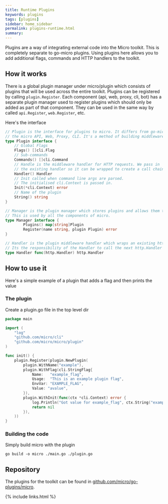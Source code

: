 ```yaml
---
title: Runtime Plugins
keywords: plugins
tags: [plugins]
sidebar: home_sidebar
permalink: plugins-runtime.html
summary: 
---
```


Plugins are a way of integrating external code into the Micro toolkit. This is completely separate to go-micro plugins. 
Using plugins here allows you to add additional flags, commands and HTTP handlers to the toolkit. 

## How it works

There is a global plugin manager under micro/plugin which consists of plugins that will be used across the entire toolkit. 
Plugins can be registered by calling `plugin.Register`. Each component (api, web, proxy, cli, bot) has a separate 
plugin manager used to register plugins which should only be added as part of that component. They can be used in 
the same way by called `api.Register`, `web.Register`, etc.

Here's the interface

```go
// Plugin is the interface for plugins to micro. It differs from go-micro in that it's for
// the micro API, Web, Proxy, CLI. It's a method of building middleware for the HTTP side.
type Plugin interface {
	// Global Flags
	Flags() []cli.Flag
	// Sub-commands
	Commands() []cli.Command
	// Handle is the middleware handler for HTTP requests. We pass in
	// the existing handler so it can be wrapped to create a call chain.
	Handler() Handler
	// Init called when command line args are parsed.
	// The initialised cli.Context is passed in.
	Init(*cli.Context) error
	// Name of the plugin
	String() string
}

// Manager is the plugin manager which stores plugins and allows them to be retrieved.
// This is used by all the components of micro.
type Manager interface {
        Plugins() map[string]Plugin
        Register(name string, plugin Plugin) error
}

// Handler is the plugin middleware handler which wraps an existing http.Handler passed in.
// Its the responsibility of the Handler to call the next http.Handler in the chain.
type Handler func(http.Handler) http.Handler
```

## How to use it

Here's a simple example of a plugin that adds a flag and then prints the value

### The plugin

Create a plugin.go file in the top level dir

```go
package main

import (
	"log"
	"github.com/micro/cli"
	"github.com/micro/micro/plugin"
)

func init() {
	plugin.Register(plugin.NewPlugin(
		plugin.WithName("example"),
		plugin.WithFlag(cli.StringFlag{
			Name:   "example_flag",
			Usage:  "This is an example plugin flag",
			EnvVar: "EXAMPLE_FLAG",
			Value: "avalue",
		}),
		plugin.WithInit(func(ctx *cli.Context) error {
			log.Println("Got value for example_flag", ctx.String("example_flag"))
			return nil
		}),
	))
}
```

### Building the code

Simply build micro with the plugin

```shell
go build -o micro ./main.go ./plugin.go
```

## Repository

The plugins for the toolkit can be found in [github.com/micro/go-plugins/micro](https://github.com/micro/go-plugins/tree/master/micro).

{% include links.html %}
